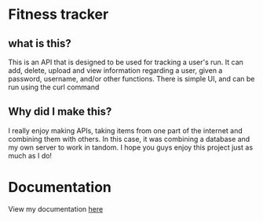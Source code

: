 # Fitness tracker

## what is this?
This is an API that is designed to be used for tracking a user's run. It can add, delete, upload and view information regarding a user, given a password, username, and/or other functions. There is simple UI, and can be run using the curl command

## Why did I make this?
I really enjoy making APIs, taking items from one part of the internet and combining them with others. In this case, it was combining a database and my own server to work in tandom. I hope you guys enjoy this project just as much as I do!

# Documentation
View my documentation [here](https://fitnesstracker3.docs.apiary.io/#)